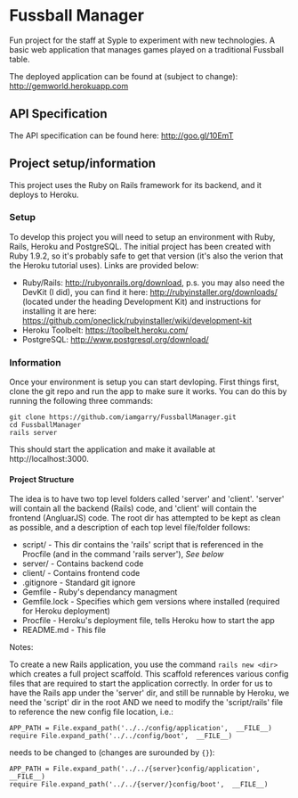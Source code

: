 # Fussball Manager

Fun project for the staff at Syple to experiment with new technologies. A basic web application that manages games played on a traditional Fussball table.

The deployed application can be found at (subject to change):
http://gemworld.herokuapp.com

## API Specification

The API specification can be found here:
http://goo.gl/10EmT

## Project setup/information

This project uses the Ruby on Rails framework for its backend, and it deploys to Heroku.

### Setup

To develop this project you will need to setup an environment with Ruby, Rails, Heroku and PostgreSQL. The initial project has been created 
with Ruby 1.9.2, so it's probably safe to get that version (it's also the verion that the Heroku tutorial uses). Links are provided below:

* Ruby/Rails: http://rubyonrails.org/download, p.s. you may also need the DevKit (I did), you can find it here: http://rubyinstaller.org/downloads/ 
 (located under the heading Development Kit) and instructions for installing it are here: https://github.com/oneclick/rubyinstaller/wiki/development-kit
* Heroku Toolbelt: https://toolbelt.heroku.com/
* PostgreSQL: http://www.postgresql.org/download/

### Information

Once your environment is setup you can start devloping. First things first, clone the git repo and run the app to make sure it works. You can do this
by running the following three commands:

```
git clone https://github.com/iamgarry/FussballManager.git
cd FussballManager
rails server
```

This should start the application and make it available at http://localhost:3000.

#### Project Structure

The idea is to have two top level folders called 'server' and 'client'. 'server' will contain all the backend (Rails) code, and 'client' will contain the
frontend (AngluarJS) code. The root dir has attempted to be kept as clean as possible, and a description of each top level file/folder follows:

* script/ - This dir contains the 'rails' script that is referenced in the Procfile (and in the command 'rails server'), *See below*
* server/ - Contains backend code
* client/ - Contains frontend code
* .gitignore - Standard git ignore
* Gemfile - Ruby's dependancy managment
* Gemfile.lock - Specifies which gem versions where installed (required for Heroku deployment)
* Procfile - Heroku's deployment file, tells Heroku how to start the app
* README.md - This file

Notes:

To create a new Rails application, you use the command `rails new <dir>` which creates a full project scaffold. This scaffold references various config files that
are required to start the application correctly. In order for us to have the Rails app under the 'server' dir, and still be runnable by Heroku, we need the 'script'
dir in the root AND we need to modify the 'script/rails' file to reference the new config file location, i.e.:

```
APP_PATH = File.expand_path('../../config/application',  __FILE__)
require File.expand_path('../../config/boot',  __FILE__)
```

needs to be changed to (changes are surounded by `{}`):

```
APP_PATH = File.expand_path('../../{server}config/application',  __FILE__)
require File.expand_path('../../{server/}config/boot',  __FILE__)
```